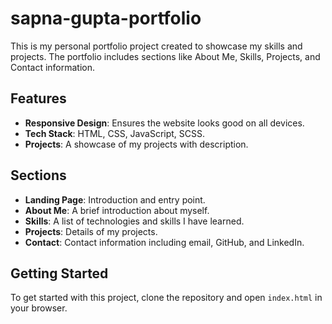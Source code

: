 # sapna-gupta-portfolio

This is my personal portfolio project created to showcase my skills and projects. The portfolio includes sections like About Me, Skills, Projects, and Contact information.

## Features

- **Responsive Design**: Ensures the website looks good on all devices.
- **Tech Stack**: HTML, CSS, JavaScript, SCSS.
- **Projects**: A showcase of my projects with description.

## Sections

- **Landing Page**: Introduction and entry point.
- **About Me**: A brief introduction about myself.
- **Skills**: A list of technologies and skills I have learned.
- **Projects**: Details of my projects.
- **Contact**: Contact information including email, GitHub, and LinkedIn.

## Getting Started

To get started with this project, clone the repository and open `index.html` in your browser.
